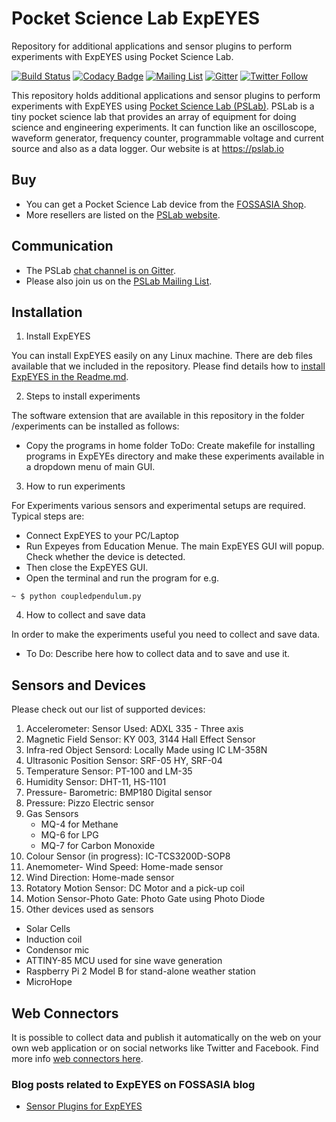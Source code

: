 # Pocket Science Lab ExpEYES

Repository for additional applications and sensor plugins to perform experiments with ExpEYES using Pocket Science Lab. 

[![Build Status](https://travis-ci.org/fossasia/Pocket-Science-Lab.svg?branch=master)](https://travis-ci.org/fossasia/Pocket-Science-Lab)
[![Codacy Badge](https://api.codacy.com/project/badge/Grade/18fad6e7f96a49fe8ec531ad40149664)](https://www.codacy.com/app/mb/Pocket-Science-Lab?utm_source=github.com&amp;utm_medium=referral&amp;utm_content=fossasia/Pocket-Science-Lab&amp;utm_campaign=Badge_Grade)
[![Mailing List](https://img.shields.io/badge/Mailing%20List-FOSSASIA-blue.svg)](https://groups.google.com/forum/#!forum/pslab-fossasia)
[![Gitter](https://badges.gitter.im/fossasia/pslab.svg)](https://gitter.im/fossasia/pslab?utm_source=badge&utm_medium=badge&utm_campaign=pr-badge)
[![Twitter Follow](https://img.shields.io/twitter/follow/pslabio.svg?style=social&label=Follow&maxAge=2592000?style=flat-square)](https://twitter.com/pslabio)

This repository holds additional applications and sensor plugins to perform experiments with ExpEYES using [Pocket Science Lab (PSLab)](https://pslab.io/). PSLab is a tiny pocket science lab that provides an array of equipment for doing science and engineering experiments. It can function like an oscilloscope, waveform generator, frequency counter, programmable voltage and current source and also as a data logger. Our website is at https://pslab.io

## Buy

* You can get a Pocket Science Lab device from the [FOSSASIA Shop](https://fossasia.com).
* More resellers are listed on the [PSLab website](https://pslab.io/shop/).

## Communication

* The PSLab [chat channel is on Gitter](https://gitter.im/fossasia/pslab).
* Please also join us on the [PSLab Mailing List](https://groups.google.com/forum/#!forum/pslab-fossasia).

## Installation

1. Install ExpEYES

You can install ExpEYES easily on any Linux machine. There are deb files available that we included in the repository. Please find details how to [install ExpEYES in the Readme.md](/ExpEYES/Readme.md).

2. Steps to install experiments

The software extension that are available in this repository in the folder /experiments can be installed as follows:
* Copy the programs in home folder
ToDo: Create makefile for installing programs in ExpEYEs directory and make these experiments available in a dropdown menu of main GUI.

3. How to run experiments

For Experiments various sensors and experimental setups are required. Typical steps are:
* Connect ExpEYES to your PC/Laptop
* Run Expeyes from Education Menue. The main ExpEYES GUI will popup. Check whether the device is detected.
* Then close the ExpEYES GUI.
* Open the terminal and run the program for e.g.

 `~ $ python coupledpendulum.py`

4. How to collect and save data

In order to make the experiments useful you need to collect and save data.
* To Do: Describe here how to collect data and to save and use it.

## Sensors and Devices

Please check out our list of supported devices:

1. Accelerometer: Sensor Used: ADXL 335 - Three axis
2. Magnetic Field Sensor: KY 003, 3144 Hall Effect Sensor
3. Infra-red Object Sensord: Locally Made using IC LM-358N
4. Ultrasonic Position Sensor: SRF-05 HY, SRF-04
5. Temperature Sensor: PT-100 and LM-35
6. Humidity Sensor: DHT-11, HS-1101
7. Pressure- Barometric: BMP180 Digital sensor
8. Pressure: Pizzo Electric sensor
9. Gas Sensors
   * MQ-4 for Methane
   * MQ-6 for LPG
   * MQ-7 for Carbon Monoxide
10. Colour Sensor (in progress): IC-TCS3200D-SOP8
11. Anemometer- Wind Speed: Home-made sensor
12. Wind Direction: Home-made sensor
13. Rotatory Motion Sensor: DC Motor and a pick-up coil
14. Motion Sensor-Photo Gate: Photo Gate using Photo Diode
15. Other devices used as sensors
   * Solar Cells
   * Induction coil
   * Condensor mic
   * ATTINY-85 MCU used for sine wave generation
   * Raspberry Pi 2 Model B for stand-alone weather station
   * MicroHope

## Web Connectors

It is possible to collect data and publish it automatically on the web on your own web application or on social networks like Twitter and Facebook. Find more info [web connectors here](/web-connectors/Readme.md).

### Blog posts related to ExpEYES on FOSSASIA blog 
* [Sensor Plugins for ExpEYES](http://blog.fossasia.org/low-cost-laboratory-everyone-sensor-plug-ins-expeyes-measure-temperature-pressure-humidity-wind/)
